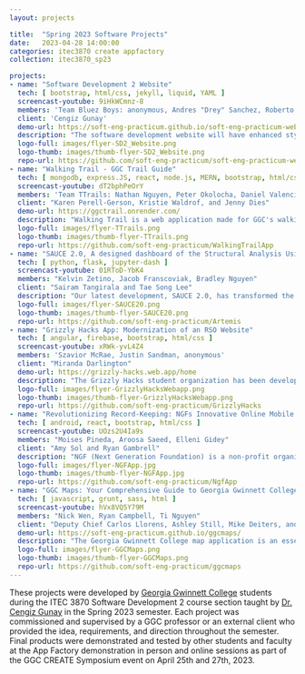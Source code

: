```yaml
---
layout: projects

title:  "Spring 2023 Software Projects"
date:   2023-04-28 14:00:00
categories: itec3870 create appfactory
collection: itec3870_sp23

projects:
- name: "Software Development 2 Website"
  tech: [ bootstrap, html/css, jekyll, liquid, YAML ]
  screencast-youtube: 9iHkWCmnz-8
  members: 'Team Bluez Boys: anonymous, Andres "Drey" Sanchez, Roberto Alvarado'
  client: 'Cengiz Gunay'
  demo-url: https://soft-eng-practicum.github.io/soft-eng-practicum-website/
  description: "The software development website will have enhanced styling and usability by improving its appearance. In addition, the website will be updated to provide a better accounting of faculty, students, and technologies involved. Lists will be added that enable users to click and access more detailed information. For example, clicking on a student's name will display a list of all the projects they have worked on. These improvements will enhance the user experience and make the site more user-friendly."
  logo-full: images/flyer-SD2_Website.png
  logo-thumb: images/thumb-flyer-SD2_Website.png
  repo-url: https://github.com/soft-eng-practicum/soft-eng-practicum-website
- name: "Walking Trail - GGC Trail Guide"
  tech: [ mongodb, express.JS, react, node.js, MERN, bootstrap, html/css ]
  screencast-youtube: dT2bphPeOrY
  members: 'Team TTrails: Nathan Nguyen, Peter Okolocha, Daniel Valencia'
  client: "Karen Perell-Gerson, Kristie Waldrof, and Jenny Dies"
  demo-url: https://ggctrail.onrender.com/
  description: "Walking Trail is a web application made for GGC's walking trails: Gold, Green, and Gray. This application will show the path of GGC's trails and various exercises and activities for the selected trail. This application will make it easier for students or faculty to be able to navigate the trail and view certain exercises for a certain area on the trail. With the aid of this application, users will be able to be comfortable following the trail and improve their well being with selected activities from exercise science students . Along with the exercises and activities there will be nutritional facts and information about the biology around them."
  logo-full: images/flyer-TTrails.png
  logo-thumb: images/thumb-flyer-TTrails.png
  repo-url: https://github.com/soft-eng-practicum/WalkingTrailApp
- name: "SAUCE 2.0, A designed dashboard of the Structural Analysis Using contactless Evaluation"
  tech: [ python, flask, jupyter-dash ]
  screencast-youtube: 01RToD-YbK4
  members: "Kelvin Zetino, Jacob Franscoviak, Bradley Nguyen"
  client: "Sairam Tangirala and Tae Song Lee"
  description: "Our latest development, SAUCE 2.0, has transformed the already impressive Raspberry Pi and Python-based project into a powerful Android Web application, which now boasts an easy-to-use mobile platform, complete with a well-designed dashboard and intuitive user interface. The application allows users to collect data from various sensors such as cameras, temperature, and humidity, and store it seamlessly in the cloud. Our innovative approach includes interactive sliders for data viewing, providing users with an unparalleled on-the-go experience. We have leveraged Flask and Dash packages to create a functional, intuitive dashboard that uses a pioneering machine learning algorithm to detect "cracks" in images and tag high-probability images for easy analysis. The new mobile-tablet application is designed to provide new and exciting user interface experiences for the physics department and NASA projects. SAUCE 2.0 is the ideal solution for those seeking a modern, user-friendly approach to structural analysis."
  logo-full: images/flyer-SAUCE20.png
  logo-thumb: images/thumb-flyer-SAUCE20.png
  repo-url: https://github.com/soft-eng-practicum/Artemis
- name: "Grizzly Hacks App: Modernization of an RSO Website"
  tech: [ angular, firebase, bootstrap, html/css ]
  screencast-youtube: xRWk-yvL4Z4
  members: 'Szavior McRae, Justin Sandman, anonymous'
  client: "Miranda Darlington"
  demo-url: https://grizzly-hacks.web.app/home
  description: "The Grizzly Hacks student organization has been developing a web application that will act as a one-stop shop for any information regarding their activities or hackathons. Significant progress has been made on this by previous groups, but when passed off to the Hackers much of this needed to be brought in line with modern requirements. To accomplish this we were tasked with bringing technologies in line with the latest versions, improving administration over hackathon events, and introducing a new section that would allow Grizzly Hacks to inform members about other events that may occur throughout the semester. By doing this the Grizzly Hacks website will become an essential tool for anyone interested in the organization or any of the happenings surrounding them."
  logo-full: images/flyer-GrizzlyHacksWebapp.png
  logo-thumb: images/thumb-flyer-GrizzlyHacksWebapp.png
  repo-url: https://github.com/soft-eng-practicum/GrizzlyHacks
- name: "Revolutionizing Record-Keeping: NGFs Innovative Online Mobile App"
  tech: [ android, react, bootstrap, html/css ]
  screencast-youtube: UOzs2U4Ia9s
  members: "Moises Pineda, Aroosa Saeed, Elleni Gidey"
  client: "Amy Sol and Ryan Gambrell"
  description: "NGF (Next Generation Foundation) is a non-profit organization dedicated to supporting underserved communities and providing educational opportunities to children and young adults. In order to streamline their record keeping process and provide greater accessibility to their stakeholders, NGF is launching an innovative online platform called the NGF App. This fully online system will enable students, families, volunteers, part-time employees, and board members to access their records and manage them through a secure account system. The App will revolutionize the way NGF manages its records, giving administrators greater control and efficiency while empowering individuals to manage their own information."
  logo-full: images/flyer-NGFApp.jpg
  logo-thumb: images/thumb-flyer-NGFApp.jpg
  repo-url: https://github.com/soft-eng-practicum/NgfApp
- name: "GGC Maps: Your Comprehensive Guide to Georgia Gwinnett College Campus Layout, Safety, and Navigation"
  tech: [ javascript, grunt, sass, html ]
  screencast-youtube: hVx8VQ5Y79M
  members: "Nick Wen, Ryan Campbell, Ti Nguyen"
  client: "Deputy Chief Carlos Llorens, Ashley Still, Mike Deiters, and David Rivera"
  demo-url: https://soft-eng-practicum.github.io/ggcmaps/
  description: "The Georgia Gwinnett College map application is an essential tool for anyone navigating the campus. It provides a comprehensive map of the entire campus, including detailed information on parking lots, buildings, and classrooms. Users can easily locate specific buildings and rooms, and even view a detailed layout of each building, including safety equipment and fire escape routes. The app is designed to help users find their way around campus quickly and efficiently, saving time and reducing stress. With its intuitive design and detailed information, the Georgia Gwinnett College map application is an indispensable tool for students, faculty, and visitors alike."
  logo-full: images/flyer-GGCMaps.png
  logo-thumb: images/thumb-flyer-GGCMaps.png
  repo-url: https://github.com/soft-eng-practicum/ggcmaps
---
```


These projects were developed by [Georgia Gwinnett College][ggc]
students during the ITEC 3870 Software Development 2 course section
taught by [Dr. Cengiz Gunay][gunay-ggc] in the Spring 2023
semester. Each project was commissioned and supervised by a GGC
professor or an external client who provided the idea, requirements,
and direction throughout the semester. Final products were
demonstrated and tested by other students and faculty at the App
Factory demonstration in person and online sessions as part of the GGC
CREATE Symposium event on April 25th and 27th, 2023.
	
[ggc]:		http://www.ggc.edu
[gunay-ggc]: 	http://www.ggc.edu/about-ggc/directory/cengiz-gunay
[doloc-ggc]: 	http://www.ggc.edu/about-ggc/directory/anca-doloc-mihu

